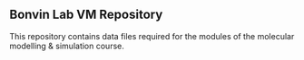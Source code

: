 ## Bonvin Lab VM Repository

This repository contains data files required for the modules of the molecular modelling &
simulation course.
